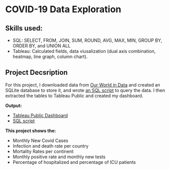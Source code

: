 # COVID-19 Data Exploration

## Skills used: 
  * SQL: SELECT, FROM, JOIN, SUM, ROUND, AVG, MAX, MIN, GROUP BY, ORDER BY, and UNION ALL
  * Tableau: Calculated fields, data viusalization (dual axis combination, heatmap, line graph, column chart).



## Project Decsription
For this project, I downloaded data from [Our World in Data](https://ourworldindata.org/coronavirus) and created an SQLite database to store it, and wrote [an SQL script](https://github.com/jenn-db/Covid-19-SQL-Tableau/blob/main/COVID-19%20SQL.sql) to query the data. I then extracted the tables to Tableau Public and created my dashboard.

**Output:**
 * [Tableau Public Dashboard](https://public.tableau.com/shared/QXJC2BD9M?:display_count=n&:origin=viz_share_link)
 * [SQL script](https://github.com/jenn-db/Covid-19-SQL-Tableau/blob/main/COVID-19%20SQL.sql) 


**This project shows the:**
 * Monthly New Covid Cases
 * Infection and death rate per country
 * Mortality Rates per continent
 * Monthly positive rate and monthly new tests
 * Percentage of hospitalized and percentage of ICU patients
